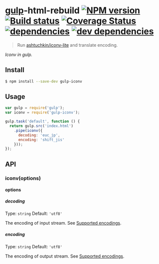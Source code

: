 # [gulp](http://gulpjs.com)-html-rebuild [![NPM version][npm-image]][npm-url] [![Build status][travis-image]][travis-url] [![Coverage Status][coveralls-image]][coveralls-url] [![dependencies][dependencies-image]][dependencies-url] [![dev dependencies][dev-dependencies-image]][dev-dependencies-url]

> Run [ashtuchkin/iconv-lite](https://github.com/ashtuchkin/iconv-lite) and translate encoding.

*Iconv in gulp.*

## Install

```bash
$ npm install --save-dev gulp-iconv
```

## Usage

```js
var gulp = require('gulp');
var iconv = require('gulp-iconv');

gulp.task('default', function () {
  return gulp.src('index.html')
    .pipe(iconv({
      decoding: 'euc_jp',
      encoding: 'shift_jis'
    }));
});
```

## API

### iconv(options)

#### options

##### decoding

Type: `string`
Default: `'utf8'`

The encoding of input stream. See [Supported encodings](https://github.com/ashtuchkin/iconv-lite#supported-encodings).

##### encoding

Type: `string`
Default: `'utf8'`

The encoding of output stream. See [Supported encodings](https://github.com/ashtuchkin/iconv-lite#supported-encodings).


[npm-url]: https://npmjs.org/package/gulp-html-rebuild
[npm-image]: https://badge.fury.io/js/gulp-html-rebuild.svg
[travis-url]: http://travis-ci.org/minodisk/gulp-html-rebuild
[travis-image]: https://secure.travis-ci.org/minodisk/gulp-html-rebuild.svg?branch=master
[coveralls-image]: https://img.shields.io/coveralls/minodisk/gulp-html-rebuild.svg
[coveralls-url]: https://coveralls.io/r/minodisk/gulp-html-rebuild
[dependencies-image]: http://img.shields.io/david/minodisk/gulp-iconv.svg?style=flat-square
[dependencies-url]: https://david-dm.org/minodisk/gulp-iconv
[dev-dependencies-image]: http://img.shields.io/david/dev/minodisk/gulp-iconv.svg?style=flat-square
[dev-dependencies-url]: https://david-dm.org/minodisk/gulp-iconv#info=devDependencies
